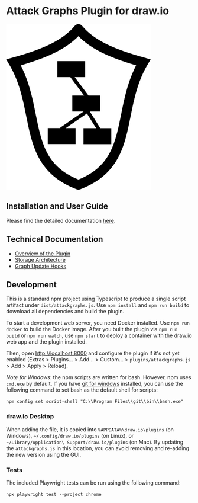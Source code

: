 # Attack Graphs Plugin for draw.io

![AttackGraphs Icon](attackgraphs.svg)

## Installation and User Guide

Please find the detailed documentation [here](https://incyde-gmbh.github.io/drawio-plugin-attackgraphs/).

## Technical Documentation

- [Overview of the Plugin](/docs/technical/plugin.md)
- [Storage Architecture](/docs/technical/storage.md)
- [Graph Update Hooks](/docs/technical/graph.md)

## Development

This is a standard npm project using Typescript to produce a single script artifact under `dist/attackgraphs.js`.
Use `npm install` and `npm run build` to download all dependencies and build the plugin.

To start a development web server, you need Docker installed.
Use `npm run docker` to build the Docker image.
After you built the plugin via `npm run build` or `npm run watch`, use `npm start` to deploy a container with the draw.io web app and the plugin installed.

Then, open [http://localhost:8000](http://localhost:8000) and configure the plugin if it's not yet enabled
(Extras > Plugins... > Add... > Custom... > `plugins/attackgraphs.js` > Add > Apply > Reload).

*Note for Windows*: the npm scripts are written for bash. However, npm uses `cmd.exe` by default.
If you have [git for windows](https://git-scm.com/download/win) installed, you can use the following command to set bash as the default shell for scripts:

```
npm config set script-shell "C:\\Program Files\\git\\bin\\bash.exe"
```

### draw.io Desktop

When adding the file, it is copied into `%APPDATA%\draw.io\plugins` (on Windows), `~/.config/draw.io/plugins` (on Linux), or `~/Library/Application\ Support/draw.io/plugins` (on Mac).
By updating the `attackgraphs.js` in this location, you can avoid removing and re-adding the new version using the GUI.

### Tests

The included Playwright tests can be run using the following command:

```
npx playwright test --project chrome
```
